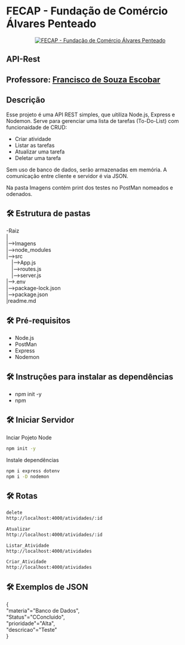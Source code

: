 # FECAP - Fundação de Comércio Álvares Penteado
<p align="center">
<a href= "https://www.fecap.br/"><img src="https://encrypted-tbn0.gstatic.com/images?q=tbn:ANd9GcRhZPrRa89Kma0ZZogxm0pi-tCn_TLKeHGVxywp-LXAFGR3B1DPouAJYHgKZGV0XTEf4AE&usqp=CAU" alt="FECAP - Fundação de Comércio Álvares Penteado" border="0"></a>
</p>

## API-Rest

## Professore: <a href="https://www.linkedin.com/in/francisco-escobar/">Francisco de Souza Escobar</a>

## Descrição

Esse projeto é uma API REST simples, que uitiliza Node.js, Express e Nodemon. Serve para gerenciar uma lista de tarefas (To-Do-List) com funcionaidade de CRUD:
* Criar atividade
* Listar as tarefas
* Atualizar uma tarefa
* Deletar uma tarefa

Sem uso de banco de dados, serão armazenadas em memória. A comunicação entre cliente e servidor é via JSON.

Na pasta Imagens contém print dos testes no PostMan nomeados e odenados.

## 🛠 Estrutura de pastas

-Raiz<br>
|<br>
|-->Imagens<br>
|-->node_modules<br>
|-->src<br>
  &emsp;|-->App.js<br>
  &emsp;|-->routes.js<br>
  &emsp;|-->server.js<br>
|-->.env<br>
|-->package-lock.json<br>
|-->package.json<br>
|readme.md<br>

## 🛠 Pré-requisitos

* Node.js
* PostMan
* Express
* Nodemon

## 🛠 Instruções para instalar as dependências

- npm init -y
- npm 

## 🛠 Iniciar Servidor

Inciar Pojeto Node
```sh
npm init -y
```
Instale dependências
```sh
npm i express dotenv
npm i -D nodemon
```

## 🛠 Rotas

```sh
delete
http://localhost:4000/atividades/:id

```
```sh
Atualizar
http://localhost:4000/atividades/:id

```
```sh
Listar_Atividade
http://localhost:4000/atividades

```
```sh
Criar_Atividade
http://localhost:4000/atividades

```

## 🛠 Exemplos de JSON

{<br>
    "materia"="Banco de Dados",<br>
    "Status"="CConcluido",<br>
    "prioridade"="Alta",<br>
    "descricao"="Teste"<br>
}<br>






